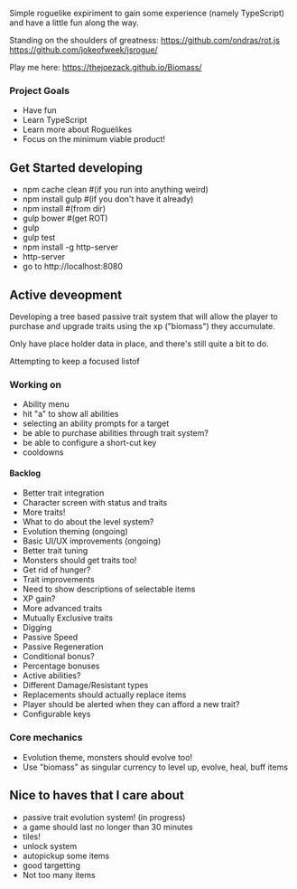 Simple roguelike expiriment to gain some experience (namely TypeScript) and have a little fun along the way.

Standing on the shoulders of greatness:
https://github.com/ondras/rot.js
https://github.com/jokeofweek/jsrogue/

Play me here: https://thejoezack.github.io/Biomass/

### Project Goals
* Have fun
* Learn TypeScript
* Learn more about Roguelikes
* Focus on the minimum viable product!

## Get Started developing
* npm cache clean #(if you run into anything weird)
* npm install gulp #(if you don't have it already)
* npm install #(from dir)
* gulp bower #(get ROT)
* gulp
* gulp test
* npm install -g http-server
* http-server
* go to http://localhost:8080

## Active deveopment
Developing a tree based passive trait system that will allow the player to purchase and upgrade traits using the xp ("biomass") they accumulate.

Only have place holder data in place, and there's still quite a bit to do.

Attempting to keep a focused listof

### Working on
* Ability menu
 * hit "a" to show all abilities
 * selecting an ability prompts for a target
 * be able to purchase abilities through trait system?
 * be able to configure a short-cut key
 * cooldowns

#### Backlog
* Better trait integration
 * Character screen with status and traits
 * More traits!
 * What to do about the level system?
 * Evolution theming (ongoing)
 * Basic UI/UX improvements (ongoing)
 * Better trait tuning
 * Monsters should get traits too!
* Get rid of hunger?
* Trait improvements
 * Need to show descriptions of selectable items
 * XP gain?
 * More advanced traits
  * Mutually Exclusive traits
  * Digging
  * Passive Speed
  * Passive Regeneration
  * Conditional bonus?
  * Percentage bonuses
  * Active abilities?
  * Different Damage/Resistant types
  * Replacements should actually replace items
  * Player should be alerted when they can afford a new trait? 
* Configurable keys

### Core mechanics
* Evolution theme, monsters should evolve too!
* Use "biomass" as singular currency to level up, evolve, heal, buff items

## Nice to haves that I care about
* passive trait evolution system! (in progress)
* a game should last no longer than 30 minutes
* tiles!
* unlock system 
* autopickup some items
* good targetting
* Not too many items